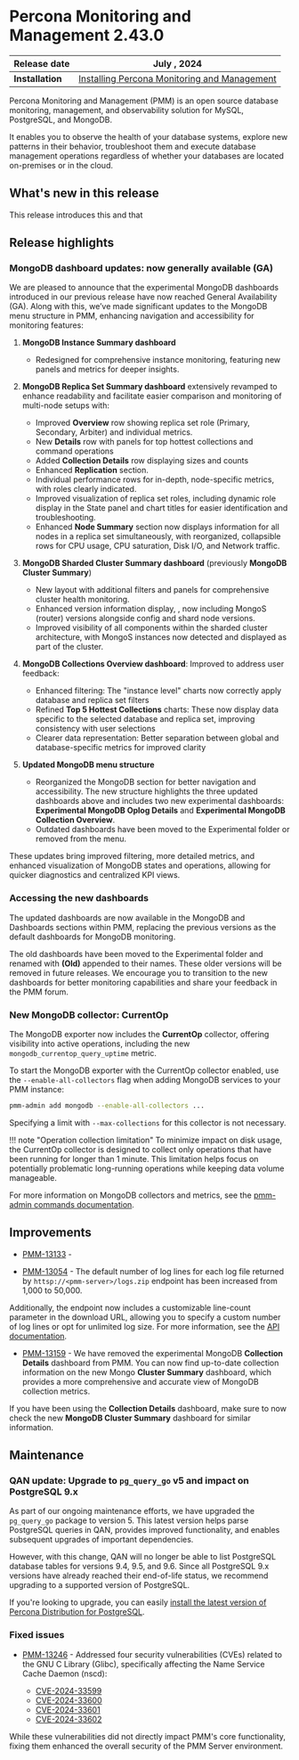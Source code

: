 # Percona Monitoring and Management 2.43.0

| **Release date** | July , 2024                                                                                     |
| -----------------| ----------------------------------------------------------------------------------------------- |
| **Installation** | [Installing Percona Monitoring and Management](../quickstart/index.md) |

Percona Monitoring and Management (PMM) is an open source database monitoring, management, and observability solution for MySQL, PostgreSQL, and MongoDB.

It enables you to observe the health of your database systems, explore new patterns in their behavior, troubleshoot them and execute database management operations regardless of whether your databases are located on-premises or in the cloud.

## What's new in this release

This release introduces this and that

## Release highlights

### MongoDB dashboard updates: now generally available (GA)

We are pleased to announce that the experimental MongoDB dashboards introduced in our previous release have now reached General Availability (GA). Along with this, we’ve made significant updates to the MongoDB menu structure in PMM, enhancing navigation and accessibility for monitoring features:

1. **MongoDB Instance Summary dashboard**  
   - Redesigned for comprehensive instance monitoring, featuring new panels and metrics for deeper insights.

2. **MongoDB Replica Set Summary dashboard** extensively revamped to enhance readability and facilitate easier comparison and monitoring of multi-node setups with:
   - Improved **Overview** row showing replica set role (Primary, Secondary, Arbiter) and individual metrics.
   - New **Details** row with panels for top hottest collections and command operations
   - Added **Collection Details** row displaying sizes and counts
   - Enhanced **Replication** section.
   - Individual performance rows for in-depth, node-specific metrics, with roles clearly indicated.
   - Improved visualization of replica set roles, including dynamic role display in the State panel and chart titles for easier identification and troubleshooting.
   - Enhanced **Node Summary** section now displays information for all nodes in a replica set simultaneously, with reorganized, collapsible rows for CPU usage, CPU saturation, Disk I/O, and Network traffic.

3. **MongoDB Sharded Cluster Summary dashboard** (previously **MongoDB Cluster Summary**)  
   - New layout with additional filters and panels for comprehensive cluster health monitoring.
   - Enhanced version information display, , now including MongoS (router) versions alongside config and shard node versions.
   - Improved visibility of all components within the sharded cluster architecture,  with MongoS instances now detected and displayed as part of the cluster.

4. **MongoDB Collections Overview dashboard**: Improved to address user feedback:
     - Enhanced filtering: The "instance level" charts now correctly apply database and replica set filters
    - Refined **Top 5 Hottest Collections** charts: These now display data specific to the selected database and replica set, improving consistency with user selections
    - Clearer data representation: Better separation between global and database-specific metrics for improved clarity

5. **Updated MongoDB menu structure**  
   - Reorganized the MongoDB section for better navigation and accessibility. The new structure highlights the three updated dashboards above and includes two new experimental dashboards: **Experimental MongoDB Oplog Details** and **Experimental MongoDB Collection Overview**.
   - Outdated dashboards have been moved to the Experimental folder or removed from the menu.

These updates bring improved filtering, more detailed metrics, and enhanced visualization of MongoDB states and operations, allowing for quicker diagnostics and centralized KPI views.

### Accessing the new dashboards

The updated dashboards are now available in the MongoDB and Dashboards sections within PMM, replacing the previous versions as the default dashboards for MongoDB monitoring.

The old dashboards have been moved to the Experimental folder and renamed with **(Old)** appended to their names. These older versions will be removed in future releases. We encourage you to transition to the new dashboards for better monitoring capabilities and share your feedback in the PMM forum.

### New MongoDB collector: CurrentOp

The MongoDB exporter now includes the **CurrentOp** collector, offering visibility into active operations, including the new `mongodb_currentop_query_uptime` metric.

To start the MongoDB exporter with the CurrentOp collector enabled, use the `--enable-all-collectors` flag when adding MongoDB services to your PMM instance:

```sh
pmm-admin add mongodb --enable-all-collectors ...
```

Specifying a limit with `--max-collections` for this collector is not necessary.

!!! note "Operation collection limitation"
    To minimize impact on disk usage, the CurrentOp collector is designed to collect only operations that have been running for longer than 1 minute. This limitation helps focus on potentially problematic long-running operations while keeping data volume manageable.

For more information on MongoDB collectors and metrics, see the [pmm-admin commands documentation](../use/commamds/pmm-admin.md).


## Improvements

- [PMM-13133](https://perconadev.atlassian.net/browse/PMM-13133) - 

- [PMM-13054](https://perconadev.atlassian.net/browse/PMM-13054) - The default number of log lines for each log file returned by `httsp://<pmm-server>/logs.zip` endpoint has been increased from 1,000 to 50,000. 

Additionally, the endpoint now includes a customizable line-count parameter in the download URL, allowing you to specify a custom number of log lines or opt for unlimited log size. For more information, see the [API documentation](https://percona-pmm.readme.io/reference/logs).

- [PMM-13159](https://perconadev.atlassian.net/browse/PMM-13159) - We have removed the experimental MongoDB **Collection Details** dashboard from PMM. You can now find up-to-date collection information on the new Mongo **Cluster Summary** dashboard, which provides a more comprehensive and accurate view of MongoDB collection metrics. 

If you have been using the **Collection Details** dashboard, make sure to now check the new **MongoDB Cluster Summary** dashboard for similar information.


## Maintenance

### QAN update: Upgrade to `pg_query_go` v5 and impact on PostgreSQL 9.x

As part of our ongoing maintenance efforts, we have upgraded the `pg_query_go` package to version 5. This latest version helps parse PostgreSQL queries in QAN, provides improved functionality, and enables subsequent upgrades of important dependencies.

However, with this change, QAN will no longer be able to list PostgreSQL database tables for versions 9.4, 9.5, and 9.6. Since all PostgreSQL 9.x versions have already reached their end-of-life status, we recommend upgrading to a supported version of PostgreSQL.

If you're looking to upgrade, you can easily [install the latest version of Percona Distribution for PostgreSQL](https://docs.percona.com/postgresql/16/installing.html). 

### Fixed issues

- [PMM-13246](https://perconadev.atlassian.net/browse/PMM-13246) - Addressed four security vulnerabilities (CVEs) related to the GNU C Library (Glibc), specifically affecting the Name Service Cache Daemon (nscd):

   - [CVE-2024-33599](https://nvd.nist.gov/vuln/detail/CVE-2024-33599)
   - [CVE-2024-33600](https://nvd.nist.gov/vuln/detail/CVE-2024-33600)
   - [CVE-2024-33601](https://nvd.nist.gov/vuln/detail/CVE-2024-33601)
   - [CVE-2024-33602](https://nvd.nist.gov/vuln/detail/CVE-2024-33602) 
 
 While these vulnerabilities did not directly impact PMM's core functionality, fixing them enhanced the overall security of the PMM Server environment. 

